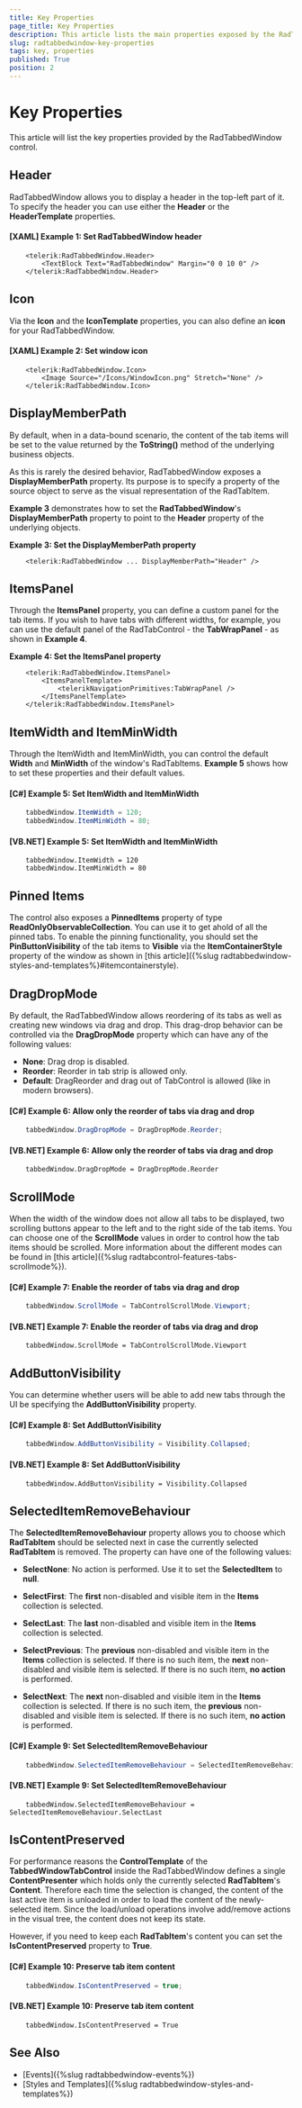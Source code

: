 ```yaml
---
title: Key Properties
page_title: Key Properties
description: This article lists the main properties exposed by the RadTabbedWindow control.
slug: radtabbedwindow-key-properties
tags: key, properties
published: True
position: 2
---
```


# Key Properties

This article will list the key properties provided by the RadTabbedWindow control.

## Header

RadTabbedWindow allows you to display a header in the top-left part of it. To specify the header you can use either the **Header** or the **HeaderTemplate** properties.

#### [XAML] Example 1: Set RadTabbedWindow header

```XAML
    <telerik:RadTabbedWindow.Header>
        <TextBlock Text="RadTabbedWindow" Margin="0 0 10 0" />
    </telerik:RadTabbedWindow.Header>
```

## Icon

Via the **Icon** and the **IconTemplate** properties, you can also define an **icon** for your RadTabbedWindow.

#### [XAML] Example 2: Set window icon

```XAML
    <telerik:RadTabbedWindow.Icon>
        <Image Source="/Icons/WindowIcon.png" Stretch="None" />
    </telerik:RadTabbedWindow.Icon>
```

## DisplayMemberPath

By default, when in a data-bound scenario, the content of the tab items will be set to the value returned by the __ToString()__ method of the underlying business objects.

As this is rarely the desired behavior, RadTabbedWindow exposes a __DisplayMemberPath__ property. Its purpose is to specify a property of the source object to serve as the visual representation of the RadTabItem.

**Example 3** demonstrates how to set the __RadTabbedWindow__'s __DisplayMemberPath__ property to point to the __Header__ property of the underlying objects.

__Example 3: Set the DisplayMemberPath property__

```XAML
    <telerik:RadTabbedWindow ... DisplayMemberPath="Header" />
```

## ItemsPanel

Through the **ItemsPanel** property, you can define a custom panel for the tab items. If you wish to have tabs with different widths, for example, you can use the default panel of the RadTabControl - the **TabWrapPanel** - as shown in **Example 4**.

__Example 4: Set the ItemsPanel property__

```XAML
    <telerik:RadTabbedWindow.ItemsPanel>
        <ItemsPanelTemplate>
            <telerikNavigationPrimitives:TabWrapPanel />
        </ItemsPanelTemplate>
    </telerik:RadTabbedWindow.ItemsPanel>
```

## ItemWidth and ItemMinWidth

Through the ItemWidth and ItemMinWidth, you can control the default **Width** and **MinWidth** of the window's RadTabItems. **Example 5** shows how to set these properties and their default values.

#### [C#] Example 5: Set ItemWidth and ItemMinWidth

```C#
    tabbedWindow.ItemWidth = 120;
    tabbedWindow.ItemMinWidth = 80;
```

#### [VB.NET] Example 5: Set ItemWidth and ItemMinWidth

```VB.NET
    tabbedWindow.ItemWidth = 120
    tabbedWindow.ItemMinWidth = 80
```

## Pinned Items

The control also exposes a **PinnedItems** property of type **ReadOnlyObservableCollection<RadTabItem>**. You can use it to get ahold of all the pinned tabs. To enable the pinning functionality, you should set the **PinButtonVisibility** of the tab items to **Visible** via the **ItemContainerStyle** property of the window as shown in [this article]({%slug radtabbedwindow-styles-and-templates%}#itemcontainerstyle).

## DragDropMode

By default, the RadTabbedWindow allows reordering of its tabs as well as creating new windows via drag and drop. This drag-drop behavior can be controlled via the **DragDropMode** property which can have any of the following values:

* **None**: Drag drop is disabled.
* **Reorder**: Reorder in tab strip is allowed only.
* **Default**: DragReorder and drag out of TabControl is allowed (like in modern browsers).

#### [C#] Example 6: Allow only the reorder of tabs via drag and drop

```C#
    tabbedWindow.DragDropMode = DragDropMode.Reorder;
```

#### [VB.NET] Example 6: Allow only the reorder of tabs via drag and drop

```VB.NET
    tabbedWindow.DragDropMode = DragDropMode.Reorder
```

## ScrollMode

When the width of the window does not allow all tabs to be displayed, two scrolling buttons appear to the left and to the right side of the tab items. You can choose one of the **ScrollMode** values in order to control how the tab items should be scrolled. More information about the different modes can be found in [this article]({%slug radtabcontrol-features-tabs-scrollmode%}).

#### [C#] Example 7: Enable the reorder of tabs via drag and drop

```C#
    tabbedWindow.ScrollMode = TabControlScrollMode.Viewport;
```

#### [VB.NET] Example 7: Enable the reorder of tabs via drag and drop

```VB.NET
    tabbedWindow.ScrollMode = TabControlScrollMode.Viewport
```

## AddButtonVisibility

You can determine whether users will be able to add new tabs through the UI be specifying the **AddButtonVisibility** property.

#### [C#] Example 8: Set AddButtonVisibility

```C#
    tabbedWindow.AddButtonVisibility = Visibility.Collapsed;
```

#### [VB.NET] Example 8: Set AddButtonVisibility

```VB.NET
    tabbedWindow.AddButtonVisibility = Visibility.Collapsed
```

## SelectedItemRemoveBehaviour

The __SelectedItemRemoveBehaviour__ property allows you to choose which __RadTabItem__ should be selected next in case the currently selected __RadTabItem__ is removed. The property can have one of the following values:

* __SelectNone__: No action is performed. Use it to set the __SelectedItem__ to **null**.

* __SelectFirst__: The **first** non-disabled and visible item in the **Items** collection is selected.

* __SelectLast__: The **last** non-disabled and visible item in the **Items** collection is selected.

* __SelectPrevious__: The **previous** non-disabled and visible item in the **Items** collection is selected. If there is no such item, the **next** non-disabled and visible item is selected. If there is no such item, **no action** is performed.

* __SelectNext__: The **next** non-disabled and visible item in the **Items** collection is selected. If there is no such item, the **previous** non-disabled and visible item is selected. If there is no such item, **no action** is performed.

#### [C#] Example 9: Set SelectedItemRemoveBehaviour

```C#
    tabbedWindow.SelectedItemRemoveBehaviour = SelectedItemRemoveBehaviour.SelectLast;
```

#### [VB.NET] Example 9: Set SelectedItemRemoveBehaviour

```VB.NET
    tabbedWindow.SelectedItemRemoveBehaviour = SelectedItemRemoveBehaviour.SelectLast
```

## IsContentPreserved

For performance reasons the **ControlTemplate** of the **TabbedWindowTabControl** inside the RadTabbedWindow defines a single **ContentPresenter** which holds only the currently selected **RadTabItem**'s **Content**. Therefore each time the selection is changed, the content of the last active item is unloaded in order to load the content of the newly-selected item. Since the load/unload operations involve add/remove actions in the visual tree, the content does not keep its state.

However, if you need to keep each **RadTabItem**'s content you can set the **IsContentPreserved** property to **True**.

#### [C#] Example 10: Preserve tab item content

```C#
    tabbedWindow.IsContentPreserved = true;
```

#### [VB.NET] Example 10: Preserve tab item content

```VB.NET
    tabbedWindow.IsContentPreserved = True
```

## See Also

* [Events]({%slug radtabbedwindow-events%})
* [Styles and Templates]({%slug radtabbedwindow-styles-and-templates%})
